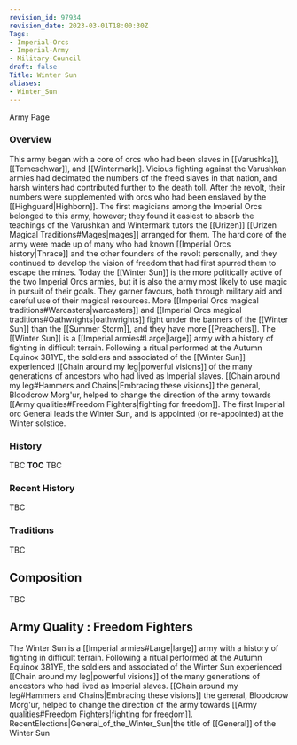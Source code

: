 ```yaml
---
revision_id: 97934
revision_date: 2023-03-01T18:00:30Z
Tags:
- Imperial-Orcs
- Imperial-Army
- Military-Council
draft: false
Title: Winter Sun
aliases:
- Winter_Sun
---
```

Army Page
### Overview
This army began with a core of orcs who had been slaves in [[Varushka]], [[Temeschwar]], and [[Wintermark]]. Vicious fighting against the Varushkan armies had decimated the numbers of the freed slaves in that nation, and harsh winters had contributed further to the death toll. After the revolt, their numbers were supplemented with orcs who had been enslaved by the [[Highguard|Highborn]]. The first magicians among the Imperial Orcs belonged to this army, however; they found it easiest to absorb the teachings of the Varushkan and Wintermark tutors the [[Urizen]] [[Urizen Magical Traditions#Mages|mages]] arranged for them. The hard core of the army were made up of many who had known [[Imperial Orcs history|Thrace]] and the other founders of the revolt personally, and they continued to develop the vision of freedom that had first spurred them to escape the mines.
Today the [[Winter Sun]] is the more politically active of the two Imperial Orcs armies, but it is also the army most likely to use magic in pursuit of their goals. They garner favours, both through military aid and careful use of their magical resources. More [[Imperial Orcs magical traditions#Warcasters|warcasters]] and [[Imperial Orcs magical traditions#Oathwrights|oathwrights]] fight under the banners of the [[Winter Sun]] than the [[Summer Storm]], and they have more [[Preachers]].
The [[Winter Sun]] is a [[Imperial armies#Large|large]] army with a history of fighting in difficult terrain. Following a ritual performed at the Autumn Equinox 381YE, the soldiers and associated of the [[Winter Sun]] experienced [[Chain around my leg|powerful visions]] of the many generations of ancestors who had lived as Imperial slaves. [[Chain around my leg#Hammers and Chains|Embracing these visions]] the general, Bloodcrow Morg'ur, helped to change the direction of the army towards [[Army qualities#Freedom Fighters|fighting for freedom]].
The first Imperial orc General leads the Winter Sun, and is appointed (or re-appointed) at the Winter solstice.
### History
TBC
__TOC__
TBC
### Recent History
TBC
### Traditions
TBC
## Composition
TBC
## Army Quality : Freedom Fighters
The Winter Sun is a [[Imperial armies#Large|large]] army with a history of fighting in difficult terrain. Following a ritual performed at the Autumn Equinox 381YE, the soldiers and associated of the Winter Sun experienced [[Chain around my leg|powerful visions]] of the many generations of ancestors who had lived as Imperial slaves. [[Chain around my leg#Hammers and Chains|Embracing these visions]] the general, Bloodcrow Morg'ur, helped to change the direction of the army towards [[Army qualities#Freedom Fighters|fighting for freedom]].
RecentElections|General_of_the_Winter_Sun|the title of [[General]] of the Winter Sun